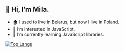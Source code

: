 ## 👋 Hi, I’m Mila.
- 🏠 I used to live in Belarus, but now I live in Poland.
- 👀 I’m interested in JavaScript.
- 🌱 I’m currently learning JavaScript libraries.

[![Top Langs](https://github-readme-stats.vercel.app/api/top-langs/?username=anuraghazra&layout=compact)](https://github.com/anuraghazra/github-readme-stats)







<!---
ibizaSunrise/ibizaSunrise is a ✨ special ✨ repository because its `README.md` (this file) appears on your GitHub profile.
You can click the Preview link to take a look at your changes.
--->

